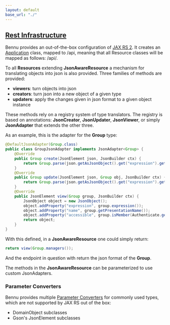 ```yaml
---
layout: default
base_url: "./"
---
```



## [**Rest Infrastructure**](./rest-infrastructure.md)

Bennu provides an out-of-the-box configuration of  [JAX RS 2](https://jax-rs-spec.java.net/). It creates an [Application](https://jax-rs-spec.java.net/nonav/2.0/apidocs/javax/ws/rs/core/Application.html) class, mapped to /api, meaning that all Resource classes will be mapped as follows: /api/<resource-path>.

To all **Resources** extending **JsonAwareResource** a mechanism for translating objects into json is also provided. Three families of methods are provided:

+ **viewers**: turn objects into json
+ **creators**: turn json into a new object of a given type
+ **updaters**: apply the changes given in json format to a given object instance

These methods rely on a registry system of type translators. The registry is based on annotations: **JsonCreator<T>**, **JsonUpdater<T>**, **JsonViewer<T>**, or simply **JsonAdapter<T>** that extends the other three.

As an example, this is the adapter for the **Group** type:

```java
@DefaultJsonAdapter(Group.class)
public class GroupJsonAdapter implements JsonAdapter<Group> {
    @Override
    public Group create(JsonElement json, JsonBuilder ctx) {
        return Group.parse(json.getAsJsonObject().get("expression").getAsString());
    }
    @Override
    public Group update(JsonElement json, Group obj, JsonBuilder ctx) {
        return Group.parse(json.getAsJsonObject().get("expression").getAsString());
    }
    @Override
    public JsonElement view(Group group, JsonBuilder ctx) {
        JsonObject object = new JsonObject();
        object.addProperty("expression", group.expression());
        object.addProperty("name", group.getPresentationName());
        object.addProperty("accessible", group.isMember(Authenticate.getUser()));
        return object;
    }
}
```
With this defined, in a **JsonAwareResource** one could simply return:

```java
return view(Group.managers()); 
```
And the endpoint in question with return the json format of the **Group**.


The methods in the **JsonAwareResource** can be parameterized to use custom JsonAdapters.

### Parameter Converters
Bennu provides multiple [Parameter Converters](https://jersey.java.net/apidocs/latest/jersey/javax/ws/rs/ext/ParamConverter.html) for commonly used types, which are not supported by JAX RS out of the box:

+ DomainObject subclasses
+ Gson's JsonElement subclasses
